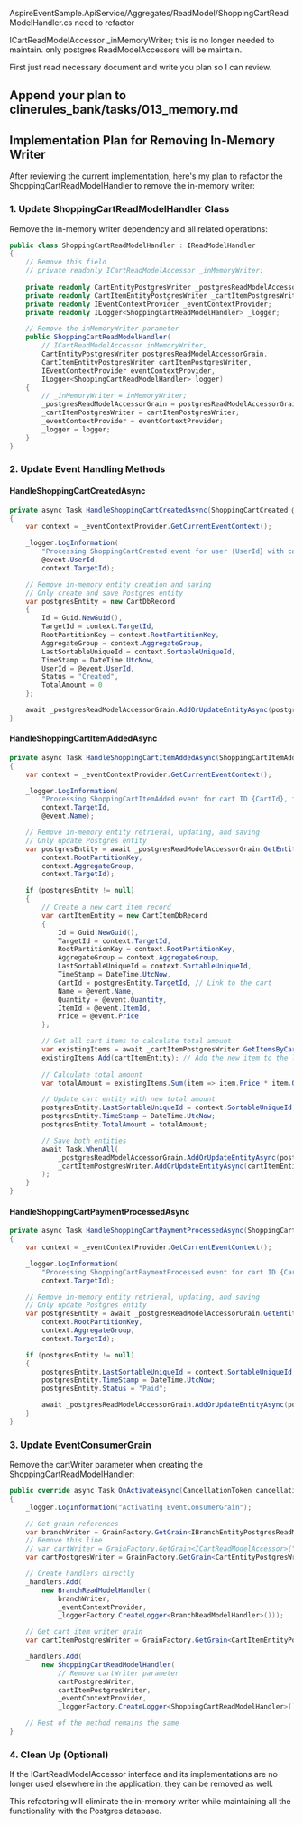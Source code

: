 AspireEventSample.ApiService/Aggregates/ReadModel/ShoppingCartReadModelHandler.cs
need to refactor


ICartReadModelAccessor _inMemoryWriter; 
this is no longer needed to maintain. only postgres ReadModelAccessors will be maintain.

First just read necessary document and write you plan so I can review.

Append your plan to 
clinerules_bank/tasks/013_memory.md
------------------------------------

## Implementation Plan for Removing In-Memory Writer

After reviewing the current implementation, here's my plan to refactor the ShoppingCartReadModelHandler to remove the in-memory writer:

### 1. Update ShoppingCartReadModelHandler Class

Remove the in-memory writer dependency and all related operations:

```csharp
public class ShoppingCartReadModelHandler : IReadModelHandler
{
    // Remove this field
    // private readonly ICartReadModelAccessor _inMemoryWriter;
    
    private readonly CartEntityPostgresWriter _postgresReadModelAccessorGrain;
    private readonly CartItemEntityPostgresWriter _cartItemPostgresWriter;
    private readonly IEventContextProvider _eventContextProvider;
    private readonly ILogger<ShoppingCartReadModelHandler> _logger;

    // Remove the inMemoryWriter parameter
    public ShoppingCartReadModelHandler(
        // ICartReadModelAccessor inMemoryWriter,
        CartEntityPostgresWriter postgresReadModelAccessorGrain,
        CartItemEntityPostgresWriter cartItemPostgresWriter,
        IEventContextProvider eventContextProvider,
        ILogger<ShoppingCartReadModelHandler> logger)
    {
        // _inMemoryWriter = inMemoryWriter;
        _postgresReadModelAccessorGrain = postgresReadModelAccessorGrain;
        _cartItemPostgresWriter = cartItemPostgresWriter;
        _eventContextProvider = eventContextProvider;
        _logger = logger;
    }
}
```

### 2. Update Event Handling Methods

#### HandleShoppingCartCreatedAsync
```csharp
private async Task HandleShoppingCartCreatedAsync(ShoppingCartCreated @event)
{
    var context = _eventContextProvider.GetCurrentEventContext();

    _logger.LogInformation(
        "Processing ShoppingCartCreated event for user {UserId} with cart ID {CartId}",
        @event.UserId,
        context.TargetId);

    // Remove in-memory entity creation and saving
    // Only create and save Postgres entity
    var postgresEntity = new CartDbRecord
    {
        Id = Guid.NewGuid(),
        TargetId = context.TargetId,
        RootPartitionKey = context.RootPartitionKey,
        AggregateGroup = context.AggregateGroup,
        LastSortableUniqueId = context.SortableUniqueId,
        TimeStamp = DateTime.UtcNow,
        UserId = @event.UserId,
        Status = "Created",
        TotalAmount = 0
    };

    await _postgresReadModelAccessorGrain.AddOrUpdateEntityAsync(postgresEntity);
}
```

#### HandleShoppingCartItemAddedAsync
```csharp
private async Task HandleShoppingCartItemAddedAsync(ShoppingCartItemAdded @event)
{
    var context = _eventContextProvider.GetCurrentEventContext();

    _logger.LogInformation(
        "Processing ShoppingCartItemAdded event for cart ID {CartId}, item: {ItemName}",
        context.TargetId,
        @event.Name);

    // Remove in-memory entity retrieval, updating, and saving
    // Only update Postgres entity
    var postgresEntity = await _postgresReadModelAccessorGrain.GetEntityByIdAsync(
        context.RootPartitionKey,
        context.AggregateGroup,
        context.TargetId);

    if (postgresEntity != null)
    {
        // Create a new cart item record
        var cartItemEntity = new CartItemDbRecord
        {
            Id = Guid.NewGuid(),
            TargetId = context.TargetId,
            RootPartitionKey = context.RootPartitionKey,
            AggregateGroup = context.AggregateGroup,
            LastSortableUniqueId = context.SortableUniqueId,
            TimeStamp = DateTime.UtcNow,
            CartId = postgresEntity.TargetId, // Link to the cart
            Name = @event.Name,
            Quantity = @event.Quantity,
            ItemId = @event.ItemId,
            Price = @event.Price
        };

        // Get all cart items to calculate total amount
        var existingItems = await _cartItemPostgresWriter.GetItemsByCartIdAsync(postgresEntity.TargetId);
        existingItems.Add(cartItemEntity); // Add the new item to the list for calculation
        
        // Calculate total amount
        var totalAmount = existingItems.Sum(item => item.Price * item.Quantity);

        // Update cart entity with new total amount
        postgresEntity.LastSortableUniqueId = context.SortableUniqueId;
        postgresEntity.TimeStamp = DateTime.UtcNow;
        postgresEntity.TotalAmount = totalAmount;

        // Save both entities
        await Task.WhenAll(
            _postgresReadModelAccessorGrain.AddOrUpdateEntityAsync(postgresEntity),
            _cartItemPostgresWriter.AddOrUpdateEntityAsync(cartItemEntity)
        );
    }
}
```

#### HandleShoppingCartPaymentProcessedAsync
```csharp
private async Task HandleShoppingCartPaymentProcessedAsync(ShoppingCartPaymentProcessed @event)
{
    var context = _eventContextProvider.GetCurrentEventContext();

    _logger.LogInformation(
        "Processing ShoppingCartPaymentProcessed event for cart ID {CartId}",
        context.TargetId);

    // Remove in-memory entity retrieval, updating, and saving
    // Only update Postgres entity
    var postgresEntity = await _postgresReadModelAccessorGrain.GetEntityByIdAsync(
        context.RootPartitionKey,
        context.AggregateGroup,
        context.TargetId);

    if (postgresEntity != null)
    {
        postgresEntity.LastSortableUniqueId = context.SortableUniqueId;
        postgresEntity.TimeStamp = DateTime.UtcNow;
        postgresEntity.Status = "Paid";

        await _postgresReadModelAccessorGrain.AddOrUpdateEntityAsync(postgresEntity);
    }
}
```

### 3. Update EventConsumerGrain

Remove the cartWriter parameter when creating the ShoppingCartReadModelHandler:

```csharp
public override async Task OnActivateAsync(CancellationToken cancellationToken)
{
    _logger.LogInformation("Activating EventConsumerGrain");

    // Get grain references
    var branchWriter = GrainFactory.GetGrain<IBranchEntityPostgresReadModelAccessorGrain>("default");
    // Remove this line
    // var cartWriter = GrainFactory.GetGrain<ICartReadModelAccessor>("default");
    var cartPostgresWriter = GrainFactory.GetGrain<CartEntityPostgresWriter>("default");

    // Create handlers directly
    _handlers.Add(
        new BranchReadModelHandler(
            branchWriter,
            _eventContextProvider,
            _loggerFactory.CreateLogger<BranchReadModelHandler>()));

    // Get cart item writer grain
    var cartItemPostgresWriter = GrainFactory.GetGrain<CartItemEntityPostgresWriter>("default");

    _handlers.Add(
        new ShoppingCartReadModelHandler(
            // Remove cartWriter parameter
            cartPostgresWriter,
            cartItemPostgresWriter,
            _eventContextProvider,
            _loggerFactory.CreateLogger<ShoppingCartReadModelHandler>()));

    // Rest of the method remains the same
}
```

### 4. Clean Up (Optional)

If the ICartReadModelAccessor interface and its implementations are no longer used elsewhere in the application, they can be removed as well.

This refactoring will eliminate the in-memory writer while maintaining all the functionality with the Postgres database.
